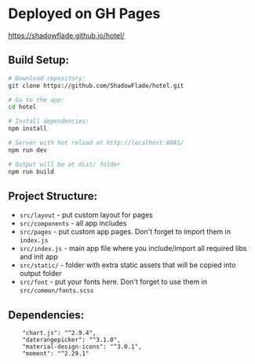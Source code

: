 # Deployed on GH Pages

https://shadowflade.github.io/hotel/

## Build Setup:

```bash
# Download repository:
git clone https://github.com/ShadowFlade/hotel.git

# Go to the app:
cd hotel

# Install dependencies:
npm install

# Server with hot reload at http://localhost:8081/
npm run dev

# Output will be at dist/ folder
npm run build
```

## Project Structure:

- `src/layout` - put custom layout for pages
- `src/components` - all app includes
- `src/pages` - put custom app pages. Don't forget to import them in `index.js`
- `src/index.js` - main app file where you include/import all required libs and init app
- `src/static/` - folder with extra static assets that will be copied into output folder
- `src/font` - put your fonts here. Don't forget to use them in `src/common/fonts.scss`

## Dependencies:

```
    "chart.js": "^2.9.4",
    "daterangepicker": "^3.1.0",
    "material-design-icons": "^3.0.1",
    "moment": "^2.29.1"
```
